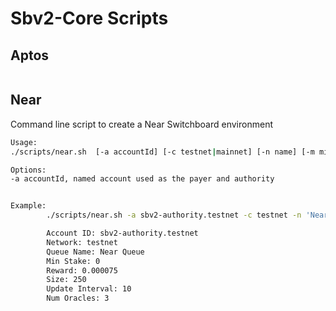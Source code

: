 # Sbv2-Core Scripts

## Aptos

```bash

```

## Near

Command line script to create a Near Switchboard environment

```bash
Usage:
./scripts/near.sh  [-a accountId] [-c testnet|mainnet] [-n name] [-m minStake] [-r reward] [-s queueSize] [-u updateInterval]

Options:
-a accountId, named account used as the payer and authority


Example:
        ./scripts/near.sh -a sbv2-authority.testnet -c testnet -n 'Near Queue' -m 0 -r 0.000075 -s 250 -u 10 -o 3

        Account ID: sbv2-authority.testnet
        Network: testnet
        Queue Name: Near Queue
        Min Stake: 0
        Reward: 0.000075
        Size: 250
        Update Interval: 10
        Num Oracles: 3
```
